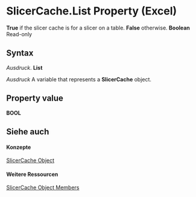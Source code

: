 
# SlicerCache.List Property (Excel)

 **True** if the slicer cache is for a slicer on a table. **False** otherwise. **Boolean** Read-only


## Syntax

 _Ausdruck_. **List**

 _Ausdruck_ A variable that represents a **SlicerCache** object.


## Property value

 **BOOL**


## Siehe auch


#### Konzepte


[SlicerCache Object](6e6533e3-0503-a1d3-9ecd-f7997233565f.md)
#### Weitere Ressourcen


[SlicerCache Object Members](http://msdn.microsoft.com/library/59572fc4-0dd9-096a-61b9-7775f90ac7be%28Office.15%29.aspx)